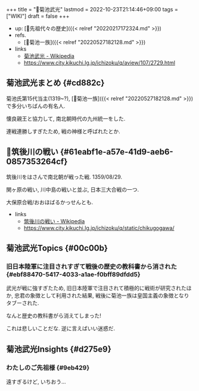+++
title = "📝菊池武光"
lastmod = 2022-10-23T21:14:46+09:00
tags = ["WIKI"]
draft = false
+++

-   up: [📂先祖代々の歴史]({{< relref "20220217172324.md" >}})
-   refs.
    -   [📝菊池一族]({{< relref "20220527182128.md" >}})
-   links
    -   [菊池武光 - Wikipedia](https://ja.wikipedia.org/wiki/%E8%8F%8A%E6%B1%A0%E6%AD%A6%E5%85%89)
    -   <https://www.city.kikuchi.lg.jp/ichizoku/q/aview/107/2729.html>


## 菊池武光まとめ {#cd882c}

菊池氏第15代当主(1319~?), [📝菊池一族]({{< relref "20220527182128.md" >}})で多分いちばんの有名人.

懐良親王と協力して, 南北朝時代の九州統一をした.

連戦連勝しすぎたため, 戦の神様と呼ばれたとか.


## 📝筑後川の戦い {#61eabf1e-a57e-41d9-aeb6-0857353264cf}

筑後川をはさんで南北朝が戦った戦. 1359/08/29.

関ヶ原の戦い, 川中島の戦いと並ぶ, 日本三大合戦の一つ.

大保原合戦/おおほばるかっせんとも.

-   links
    -   [筑後川の戦い - Wikipedia](https://ja.wikipedia.org/wiki/%E7%AD%91%E5%BE%8C%E5%B7%9D%E3%81%AE%E6%88%A6%E3%81%84)
    -   <https://www.city.kikuchi.lg.jp/ichizoku/q/static/chikugogawa/>


## 菊池武光Topics {#00c00b}


### 旧日本陸軍に注目されすぎて戦後の歴史の教科書から消された {#ebf88470-5417-4033-a1ae-f0bff89dfdd5}

武光が戦に強すぎたため, 旧日本陸軍で注目されて積極的に戦術が研究されたほか, 忠君の象徴として利用された結果, 戦後に菊池一族は皇国主義の象徴となりタブーされた.

なんと歴史の教科書がら消えてしまった!

これは悲しいことだな. 逆に言えばいい迷惑だ.


## 菊池武光Insights {#d275e9}


### わたしのご先祖様 {#9eb429}

遠すぎるけど, いちおう...
